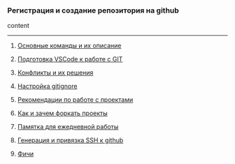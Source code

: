 ### Регистрация и создание репозитория на github

content

<hr>

1. [Основные команды и их описание](page_1.md)

2. [Подготовка VSCode к работе с GIT](page_2.md)

3. [Конфликты и их решения](page_3.md)

4. [Настройка gitignore](page_4.md)

6. [Рекомендации по работе с проектами](page_6.md)

7. [Как и зачем форкать проекты](page_7.md)

8. [Памятка для ежедневной работы](page_8.md)

9. [Генерация и привязка SSH к github](page_9.md)

10. [Фичи](page_10.md)